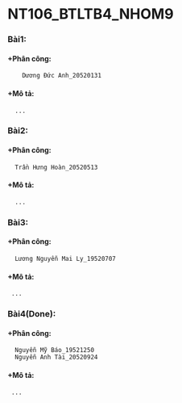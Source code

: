 # NT106_BTLTB4_NHOM9
### Bài1:  
####  +Phân công:
        Dương Đức Anh_20520131  
####  +Mô tả:  
      ...
      
### Bài2:  
####  +Phân công:
      Trần Hưng Hoàn_20520513
####  +Mô tả:  
      ...  
    
### Bài3:  
####  +Phân công:
      Lương Nguyễn Mai Ly_19520707   
####  +Mô tả:  
     ... 
    
### Bài4(Done):  
####  +Phân công:
      Nguyễn Mỹ Báo_19521250
      Nguyễn Anh Tài_20520924 
####  +Mô tả:  
     ...
